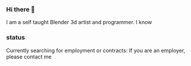 ### Hi there 👋

I am a self taught Blender 3d artist and programmer.
I know 

### status
Currently searching for employment or contracts: If you are an employer, please contact me
